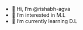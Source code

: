 - 👋 Hi, I’m @rishabh-agva
- 👀 I’m interested in M.L
- 🌱 I’m currently learning D.L


<!---
rishabh-agva/rishabh-agva is a ✨ special ✨ repository 							<<DATASETS Gathering>>
3yn6tjz9ds-1	: https://data.mendeley.com/datasets/3yn6tjz9ds/1
archive (1)	:	https://www.kaggle.com/bjoernjostein/shaoxing-and-ningbo-first-hospital-database
ptb-diagnostic-ecg-database-1.0.0	:	https://physionet.org/content/ptbdb/1.0.0/
archive (4)	:	https://www.kaggle.com/shayanfazeli/heartbeat
ptb-xl-a-large-publicly-available-electrocardiography-dataset-1.0.1	:https://www.kaggle.com/khyeh0719/ptb-xl-dataset

ecxg.csv	:	https://www.kaggle.com/devavratatripathy/ecg-dataset
DATA(1) 	:	https://zenodo.org/record/3765780#.YRSS7ogzaUn	
Brugada ECG Database	:	https://zenodo.org/record/3266179#.YRSS84gzaUn
wpr5nzyn2z-1	:	https://data.mendeley.com/datasets/wpr5nzyn2z/1
7dybx7wyfn-1	:	https://data.mendeley.com/datasets/7dybx7wyfn/1
63zm778szb-1	:	https://ieee-dataport.org/documents/ecg-signals-744-fragments

and for analysis ECG wave you can visit site: <https://physionet.org/lightwave/?db=ptbdb/1.0.0>
were we have approx 300 patients ecg recordsbecause its `README.md` (this file) appears on your GitHub profile.
You can click the Preview link to take a look at your changes.
--->
